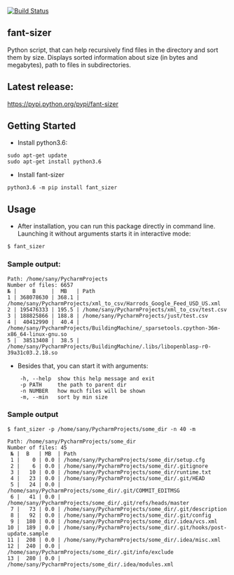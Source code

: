 [![Build Status](https://travis-ci.org/ripiuk/fant_sizer.svg?branch=master)](https://travis-ci.org/ripiuk/fant_sizer)
## fant-sizer
Python script, that can help recursively find files in the directory and sort them by size.
Displays sorted information about size (in bytes and megabytes), path to files in subdirectories.

## Latest release:
https://pypi.python.org/pypi/fant-sizer

## Getting Started
* Install python3.6:
~~~~
sudo apt-get update
sudo apt-get install python3.6
~~~~
* Install fant-sizer
~~~
python3.6 -m pip install fant_sizer
~~~

## Usage

* After installation, you can run this package directly in command line. Launching it without arguments starts it in interactive mode:
~~~
$ fant_sizer
~~~

### Sample output:
~~~~
Path: /home/sany/PycharmProjects
Number of files: 6657
№ |     B     |  MB   | Path
1 | 368078630 | 368.1 | /home/sany/PycharmProjects/xml_to_csv/Harrods_Google_Feed_USD_US.xml
2 | 195476333 | 195.5 | /home/sany/PycharmProjects/xml_to_csv/test.csv
3 | 188825866 | 188.8 | /home/sany/PycharmProjects/just/test.csv
4 |  40412990 |  40.4 | /home/sany/PycharmProjects/BuildingMachine/_sparsetools.cpython-36m-x86_64-linux-gnu.so
5 |  38513408 |  38.5 | /home/sany/PycharmProjects/BuildingMachine/.libs/libopenblasp-r0-39a31c03.2.18.so
~~~~
* Besides that, you can start it with arguments:
~~~
    -h, --help  show this help message and exit
    -p PATH     the path to parent dir
    -n NUMBER   how much files will be shown
    -m, --min   sort by min size
~~~

### Sample output
~~~
$ fant_sizer -p /home/sany/PycharmProjects/some_dir -n 40 -m

Path: /home/sany/PycharmProjects/some_dir
Number of files: 45
 № |  B   | MB  | Path
 1 |    0 | 0.0 | /home/sany/PycharmProjects/some_dir/setup.cfg
 2 |    6 | 0.0 | /home/sany/PycharmProjects/some_dir/.gitignore
 3 |   10 | 0.0 | /home/sany/PycharmProjects/some_dir/runtime.txt
 4 |   23 | 0.0 | /home/sany/PycharmProjects/some_dir/.git/HEAD
 5 |   24 | 0.0 | /home/sany/PycharmProjects/some_dir/.git/COMMIT_EDITMSG
 6 |   41 | 0.0 | /home/sany/PycharmProjects/some_dir/.git/refs/heads/master
 7 |   73 | 0.0 | /home/sany/PycharmProjects/some_dir/.git/description
 8 |   92 | 0.0 | /home/sany/PycharmProjects/some_dir/.git/config
 9 |  180 | 0.0 | /home/sany/PycharmProjects/some_dir/.idea/vcs.xml
10 |  189 | 0.0 | /home/sany/PycharmProjects/some_dir/.git/hooks/post-update.sample
11 |  208 | 0.0 | /home/sany/PycharmProjects/some_dir/.idea/misc.xml
12 |  240 | 0.0 | /home/sany/PycharmProjects/some_dir/.git/info/exclude
13 |  280 | 0.0 | /home/sany/PycharmProjects/some_dir/.idea/modules.xml
~~~

